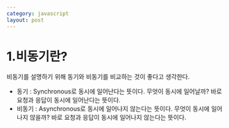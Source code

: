 ```yaml
---
category: javascript
layout: post
---
```


# 1.비동기란?
비동기를 설명하기 위해 동기와 비동기를 비교하는 것이 좋다고 생각한다.        
- 동기 : Synchronous로 동시에 일어난다는 뜻이다. 무엇이 동시에 일어날까? 바로 요청과 응답이 동시에 일어난다는 뜻이다.
- 비동기 : Asynchronous로 동시에 일어나지 않는다는 뜻이다. 무엇이 동시에 일어나지 않을까? 바로 요청과 응답이 동시에 일어나지 않는다는 뜻이다.